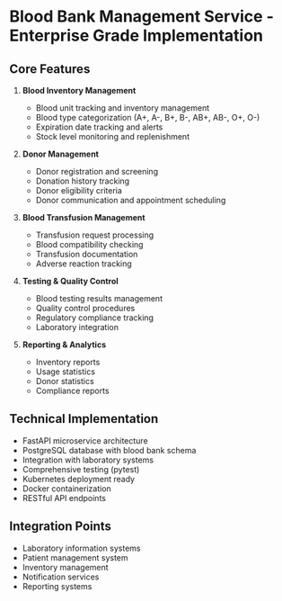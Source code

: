 # Blood Bank Management Service - Enterprise Grade Implementation

## Core Features
1. **Blood Inventory Management**
   - Blood unit tracking and inventory management
   - Blood type categorization (A+, A-, B+, B-, AB+, AB-, O+, O-)
   - Expiration date tracking and alerts
   - Stock level monitoring and replenishment

2. **Donor Management**
   - Donor registration and screening
   - Donation history tracking
   - Donor eligibility criteria
   - Donor communication and appointment scheduling

3. **Blood Transfusion Management**
   - Transfusion request processing
   - Blood compatibility checking
   - Transfusion documentation
   - Adverse reaction tracking

4. **Testing & Quality Control**
   - Blood testing results management
   - Quality control procedures
   - Regulatory compliance tracking
   - Laboratory integration

5. **Reporting & Analytics**
   - Inventory reports
   - Usage statistics
   - Donor statistics
   - Compliance reports

## Technical Implementation
- FastAPI microservice architecture
- PostgreSQL database with blood bank schema
- Integration with laboratory systems
- Comprehensive testing (pytest)
- Kubernetes deployment ready
- Docker containerization
- RESTful API endpoints

## Integration Points
- Laboratory information systems
- Patient management system
- Inventory management
- Notification services
- Reporting systems
